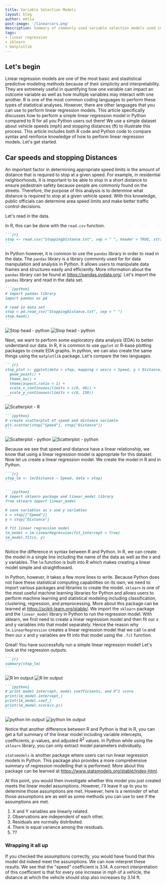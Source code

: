```yaml
---
title: Variable Selection Models
layout: blog
author: emliu
post-image: '/linearcars.png'
description: Summary of commonly used variable selection models used in linear regression such as best subsets model, backward, and sequential replacement
tags:
- linear regression
- sklearn
- matplotlib
---
```


## Let's begin
Linear regression models are one of the most basic and stastistical predictive modeling methods because of their simplicity and interpretability. They are extremely useful in quantifying how one variable can impact an outcome variable as well as how multiple variables may interact with one another. R is one of the most common coding languages to perform these types of statistical analyses. However, there are other languages that you can use to perform linear regression models. This article specifically discusses how to perform a simple linear regression model in Python compared to R for all you Python users out there! We use a simple dataset about vehicle speeds (mph) and stopping distances (ft) to illustrate this process. This article includes both R code and Python code to compare syntax and reinforce knowledge of how to perform linear regression models. Let's get started.

## Car speeds and stopping Distances
An important factor in determining appropriate speed limits is the amount of distance that is required to stop at a given speed. For example, in residential neighborhoods, it is important to be able to stop in a short distance to ensure pedestrain safety because people are commonly found on the streets. Therefore, the purpose of this analysis is to determine what distance is required to stop at a given vehicle speed. With this knowledge, public officials can determine area speed limits and make better traffic control decisions.

Let's read in the data.

In R, this can be done with the ```read.csv``` function.

````md
```{r}
stop <- read.csv("StoppingDistance.txt", sep = " ", header = TRUE, stringsAsFactors = FALSE)
```
````
In Python however, it is common to use the ```pandas``` library in order to read in the data. The ```pandas``` library is a library commonly used for for data manipulation and analysis in Python. It allows users to manipulate data frames and structures easily and efficiently. More information about the ```pandas``` library can be found at https://pandas.pydata.org/. Let's import the ```pandas``` library and read in the data set.

````md
```{python}
# import pandas library
import pandas as pd

# read in data set
stop = pd.read_csv("StoppingDistance.txt", sep = " ")
stop.head()
```
````

![Stop head - python](SpeedDist.png)
![Stop head - python](/assets/images/blogimages/figs-mm-dd/file.png)

Next, we want to perform some exploratory data analysis (EDA) to better understand our data. In R, it is common to use ```ggplot``` or R-base plotting packages to create EDA graphs. In python, we can also create the same things using the ```matplotlib``` package. Let's compare the two languages.

````md
```{r}
stop_plot <- ggplot(data = stop, mapping = aes(x = Speed, y = Distance)) +
  geom_point() +
  theme_bw() +
  theme(aspect.ratio = 1) +
  scale_x_continuous(limits = c(0, 40)) +
  scale_y_continuous(limits = c(0, 150))
```
````

![Scatterplot - R](/assets/images/blogimages/figs-mm-dd/file.png)


````md
```{python}
# create scatterplot of speed and distance variable
plt.scatter(stop["Speed"], stop["Distance"])
```
````

![Scatterplot - python](pythonscatter.png)
![Scatterplot - python](/assets/images/blogimages/figs-mm-dd/file.png)

Because we see that speed and distance have a linear relationship, we know that using a linear regression model is appropriate for this dataset. Now let us create a linear regression model. We create the model in R and in Python. 

````md
```{r}
stop_lm <- lm(Distance ~ Speed, data = stop)
```
````

````md
```{python}
# import sklearn package and linear_model library
from sklearn import linear_model

# save variables as x and y variables
x = stop[["Speed"]]
y = stop["Distance"]

# fit linear regression model 
lm_model = lm.LinearRegression(fit_intercept = True)
lm_model.fit(x, y)
```
````

Notice the difference in syntax between R and Python. In R, we can create the model in a single line including the name of the data as well as the x and y variables. The ```lm``` function is built into R which makes creating a linear model simple and straightfoward. 

In Python, however, it takes a few more lines to write. Because Python does not have these statistical computing capabilities on its own, we need to import various packages and libraries to create the model. ```sklearn``` is one of the most useful machine learning libraries for Python and allows users to perform machine learning and statistical modeling including classification, clustering, regression, and preprocessing. More about this package can be learned at https://scikit-learn.org/stable/. We import the ```sklearn``` package and the ```linear_model``` library in Python to run the regression model. With sklearn, we first need to create a linear regressiom model and then fit our x and y variables into that model separately. Hence the reason why ```lm.LinearRegression``` creates a linear regression model that we call ```lm``` and then our x and y variables are fit into that model using the ```.fit``` function.

Great! You have successfully run a simple linear regression model! Let's look at the regression outputs.

````md
```{r}
summary(stop_lm)
```
````

![R lm output](rlmoutput.png)
![R lm output](/assets/images/blogimages/figs-mm-dd/file.png)

````md
```{python}
# print model intercept, model coefficients, and R^2 score
print(lm_model.intercept_)
print(lm_model.coef_)
print(lm_model.score(x,y))
```
````

![python lm output](pythonlmoutput.png)
![python lm output](/assets/images/blogimages/figs-mm-dd/file.png)

Notice that another difference between R and Python is that in R, you can get a full summary of the linear model including variable intercepts, coefficients, p-values, and adjusted $R^2$ values. In Python while using the ```sklearn``` library, you can only extract model parameters individually.

```statsmodels``` is another package where users can run linear regression models in Python. This package also provides a more comprehensive summary of regression modelling that is performed. More about this package can be learned at https://www.statsmodels.org/stable/index-html.


At this point, you would then investigate whether this model you just created meets the linear model assumptions. However, I'll leave it up to you to determine those assumptions are met. However, here is a reminder of what those assumptions are as well as some methods you can use to see if the assumptions are met.
1. X and Y variables are linearly related.
2. Observations are independent of each other.
3. Residuals are normally distributed.
4. There is equal variance among the residuals.
5. ??


### Wrapping it all up
If you checked the assumptions correctly, you would have found that this model did indeed meet the assumptions. We can now interpret these results.
We see that the "speed" coefficient is 3.14. A correct interpretation of this coefficient is that for every one increase in mph of a vehicle, the distance at which the vehicle should stop also increases by 3.14 ft.

